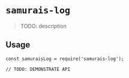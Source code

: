 # `samurais-log`

> TODO: description

## Usage

```
const samuraisLog = require('samurais-log');

// TODO: DEMONSTRATE API
```
